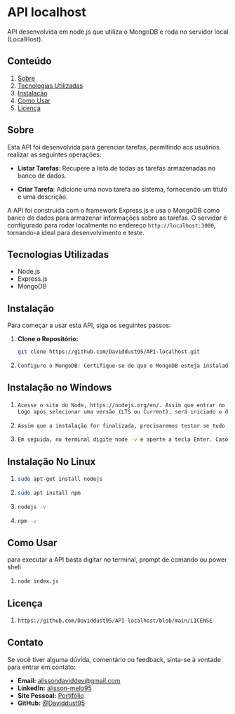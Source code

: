 # API localhost

API desenvolvida em node.js que utiliza o MongoDB e roda no servidor local (LocalHost).

## Conteúdo

1. [Sobre](#sobre)
2. [Tecnologias Utilizadas](#tecnologias-utilizadas)
3. [Instalação](#instalação)
4. [Como Usar](#como-usar)
5. [Licença](#licença)

## Sobre

Esta API foi desenvolvida para gerenciar tarefas, permitindo aos usuários realizar as seguintes operações:

- **Listar Tarefas**: Recupere a lista de todas as tarefas armazenadas no banco de dados.

- **Criar Tarefa**: Adicione uma nova tarefa ao sistema, fornecendo um título e uma descrição.

A API foi construída com o framework Express.js e usa o MongoDB como banco de dados para armazenar informações sobre as tarefas. O servidor é configurado para rodar localmente no endereço `http://localhost:3000`, tornando-a ideal para desenvolvimento e teste.

## Tecnologias Utilizadas

- Node.js
- Express.js
- MongoDB

## Instalação

Para começar a usar esta API, siga os seguintes passos:

1. **Clone o Repositório:**
   ```bash
   git clone https://github.com/Daviddust95/API-localhost.git

2. ```bash
   Configure o MongoDB: Certifique-se de que o MongoDB esteja instalado e configurado corretamente. Você pode baixar o MongoDB no site:  https://www.mongodb.com/try/download/community   
   
## Instalação no Windows

1. ```bash
   Acesse o site do Node, https://nodejs.org/en/. Assim que entrar no site, você verá dois botões, indicando duas versões para baixar (LTS e Current).
   Logo após selecionar uma versão (LTS ou Current), será iniciado o download do instalador para Windows. Assim como é comum nos instaladores do Windows, basta seguir clicando nos botões Next até chegar ao final da instalação.
2. ```bash
   Assim que a instalação for finalizada, precisaremos testar se tudo está certo. Então, inicie o seu terminal. Pressione Tecla Windows + R, com a finalidade de abrir programa Executar. Escreva powershell e aperte a tecla Enter.
3. ```bash
   Em seguida, no terminal digite node -v e aperte a tecla Enter. Caso seja exibida a versão do Node, sua instalação foi feita com sucesso.


 ## Instalação No Linux

1.  ```bash
    sudo apt-get install nodejs
    
2.  ```bash
    sudo apt install npm

3.  ```bash
    nodejs -v
4.  ```bash
    npm -v
  ## Como Usar
  para executar a API basta digitar no terminal, prompt de comando ou power shell  
1. ```bash
   node index.js

## Licença
1. ```bash
   https://github.com/Daviddust95/API-localhost/blob/main/LICENSE

## Contato
Se você tiver alguma dúvida, comentário ou feedback, sinta-se à vontade para entrar em contato:

- **Email:** alissondaviddev@gmail.com
- **LinkedIn:** [alisson-melo95](https://www.linkedin.com/in/alisson-melo95/) 
- **Site Pessoal:** [Portifólio](https://alissondev.tech)
- **GitHub:** [@Daviddust95](https://github.com/Daviddust95)

